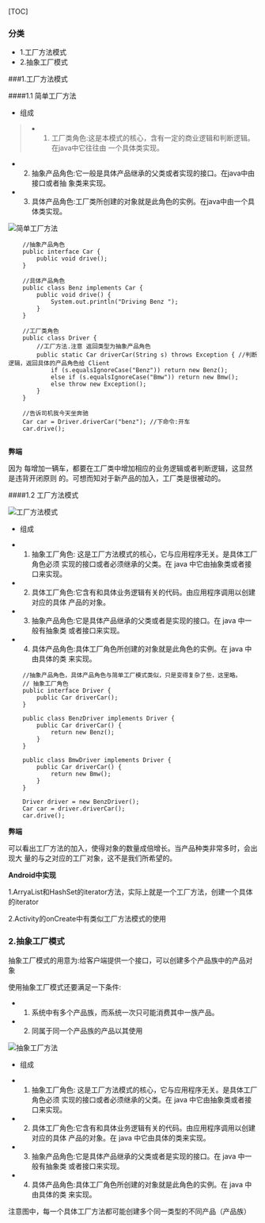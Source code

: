[TOC]

### 分类

- 1.工厂方法模式
- 2.抽象工厂模式


###1.工厂方法模式

####1.1 简单工厂方法

- 组成
 
> 
> - 1) 工厂类角色:这是本模式的核心，含有一定的商业逻辑和判断逻辑。在java中它往往由 一个具体类实现。- 2) 抽象产品角色:它一般是具体产品继承的父类或者实现的接口。在java中由接口或者抽 象类来实现。- 3) 具体产品角色:工厂类所创建的对象就是此角色的实例。在java中由一个具体类实现。

![简单工厂方法](https://github.com/sparkfengbo/AndroidNotes/blob/master/PictureRes/SJMS/%E7%AE%80%E5%8D%95%E5%B7%A5%E5%8E%82%E6%96%B9%E6%B3%95.png?raw=true)

```
	//抽象产品角色
    public interface Car {
        public void drive();
    }

    //具体产品角色
    public class Benz implements Car {
        public void drive() {
            System.out.println("Driving Benz ");
        }
    }

    //工厂类角色
    public class Driver {
        //工厂方法.注意 返回类型为抽象产品角色
        public static Car driverCar(String s) throws Exception { //判断逻辑，返回具体的产品角色给 Client
            if (s.equalsIgnoreCase("Benz")) return new Benz();
            else if (s.equalsIgnoreCase("Bmw")) return new Bmw();
            else throw new Exception();
        }
    }

    //告诉司机我今天坐奔驰
    Car car = Driver.driverCar("benz"); //下命令:开车
    car.drive();


```

**弊端**

因为 每增加一辆车，都要在工厂类中增加相应的业务逻辑或者判断逻辑，这显然是违背开闭原则 的。可想而知对于新产品的加入，工厂类是很被动的。

####1.2 工厂方法模式

![工厂方法模式](https://github.com/sparkfengbo/AndroidNotes/blob/master/PictureRes/SJMS/%E5%B7%A5%E5%8E%82%E6%96%B9%E6%B3%95.png?raw=true)

- 组成
 
> 
- 1) 抽象工厂角色: 这是工厂方法模式的核心，它与应用程序无关。是具体工厂角色必须实现的接口或者必须继承的父类。在 java 中它由抽象类或者接口来实现。- 2) 具体工厂角色:它含有和具体业务逻辑有关的代码。由应用程序调用以创建对应的具体产品的对象。- 3) 抽象产品角色:它是具体产品继承的父类或者是实现的接口。在 java 中一般有抽象类 或者接口来实现。- 4) 具体产品角色:具体工厂角色所创建的对象就是此角色的实例。在 java 中由具体的类 来实现。

```
	//抽象产品角色，具体产品角色与简单工厂模式类似，只是变得复杂了些，这里略。
    // 抽象工厂角色
    public interface Driver {
        public Car driverCar();
    }

    public class BenzDriver implements Driver {
        public Car driverCar() {
            return new Benz();
        }
    }

    public class BmwDriver implements Driver {
        public Car driverCar() {
            return new Bmw();
        }
    }

    Driver driver = new BenzDriver(); 
    Car car = driver.driverCar(); 
    car.drive();
```

**弊端**

可以看出工厂方法的加入，使得对象的数量成倍增长。当产品种类非常多时，会出现大 量的与之对应的工厂对象，这不是我们所希望的。

**Android中实现**

1.ArryaList和HashSet的iterator方法，实际上就是一个工厂方法，创建一个具体的iterator

2.Activity的onCreate中有类似工厂方法模式的使用


### 2.抽象工厂模式

抽象工厂模式的用意为:给客户端提供一个接口，可以创建多个产品族中的产品对象

使用抽象工厂模式还要满足一下条件:
- 1) 系统中有多个产品族，而系统一次只可能消费其中一族产品。- 2) 同属于同一个产品族的产品以其使用


![抽象工厂方法](https://github.com/sparkfengbo/AndroidNotes/blob/master/PictureRes/SJMS/%E6%8A%BD%E8%B1%A1%E6%96%B9%E6%B3%95%E6%A8%A1%E5%BC%8F.png?raw=true)

- 组成

> 
- 1) 抽象工厂角色: 这是工厂方法模式的核心，它与应用程序无关。是具体工厂角色必须实现的接口或者必须继承的父类。在 java 中它由抽象类或者接口来实现。- 2) 具体工厂角色:它含有和具体业务逻辑有关的代码。由应用程序调用以创建对应的具体产品的对象。在 java 中它由具体的类来实现。- 3) 抽象产品角色:它是具体产品继承的父类或者是实现的接口。在 java 中一般有抽象类或者接口来实现。- 4) 具体产品角色:具体工厂角色所创建的对象就是此角色的实例。在 java 中由具体的类来实现。



注意图中，每一个具体工厂方法都可能创建多个同一类型的不同产品（产品族）



